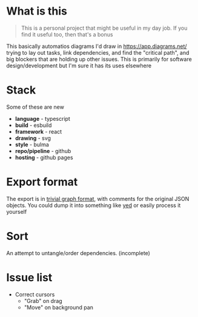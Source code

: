 # What is this
> This is a personal project that might be useful in my day job. If you find it useful too, then that's a bonus

This basically automatios diagrams I'd draw in https://app.diagrams.net/ trying to lay out tasks, link dependencies, and find the "critical path", and big blockers that are holding up other issues. This is primarily for software design/development but I'm sure it has its uses elsewhere

# Stack

Some of these are new

* **language** - typescript
* **build** - esbuild
* **framework** - react
* **drawing** - svg
* **style** - bulma
* **repo/pipeline** - github
* **hosting** - github pages

# Export format

The export is in [trivial graph format](https://en.wikipedia.org/wiki/Trivial_Graph_Format), with comments for the original JSON objects. You could dump it into something like [yed](https://www.yworks.com/products/yed) or easily process it yourself

# Sort

An attempt to untangle/order dependencies. (incomplete)

# Issue list

* Correct cursors
    * "Grab" on drag
    * "Move" on background pan
